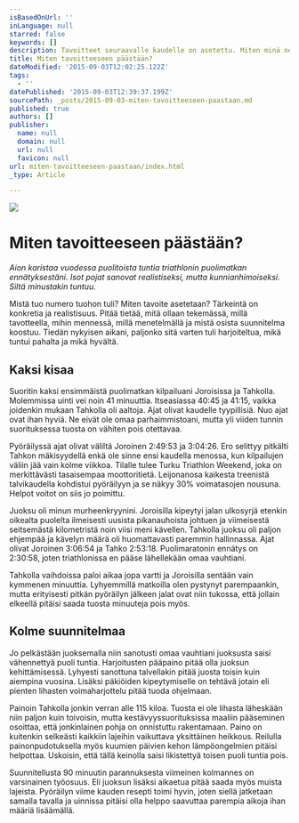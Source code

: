```yaml
---
isBasedOnUrl: ''
inLanguage: null
starred: false
keywords: []
description: Tavoitteet seuraavalle kaudelle on asetettu. Miten minä ne asetin?
title: Miten tavoitteeseen päästään?
dateModified: '2015-09-03T12:02:25.122Z'
tags:
  - ''
datePublished: '2015-09-03T12:39:37.199Z'
sourcePath: _posts/2015-09-03-miten-tavoitteeseen-paastaan.md
published: true
authors: []
publisher:
  name: null
  domain: null
  url: null
  favicon: null
url: miten-tavoitteeseen-paastaan/index.html
_type: Article

---
```

![](https://the-grid-user-content.s3-us-west-2.amazonaws.com/4421f2d1-f3f7-4036-8374-34789be29ccc.JPG)

# Miten tavoitteeseen päästään?

_Aion karistaa vuodessa puolitoista tuntia triathlonin puolimatkan ennätyksestäni. Isot pojat sanovat realistiseksi, mutta kunnianhimoiseksi. Siltä minustakin tuntuu._

Mistä tuo numero tuohon tuli? Miten tavoite asetetaan? Tärkeintä on konkretia ja realistisuus. Pitää tietää, mitä ollaan tekemässä, millä tavotteella, mihin mennessä, millä menetelmällä ja mistä osista suunnitelma koostuu. Tiedän nykyisen aikani, paljonko sitä varten tuli harjoiteltua, mikä tuntui pahalta ja mikä hyvältä.

## Kaksi kisaa

Suoritin kaksi ensimmäistä puolimatkan kilpailuani Joroisissa ja Tahkolla. Molemmissa uinti vei noin 41 minuuttia. Itseasiassa 40:45 ja 41:15, vaikka joidenkin mukaan Tahkolla oli aaltoja. Ajat olivat kaudelle tyypillisiä. Nuo ajat ovat ihan hyviä. Ne eivät ole omaa parhaimmistoani, mutta yli viiden tunnin suorituksessa tuosta on vähiten pois otettavaa.

Pyöräilyssä ajat olivat väliltä Joroinen 2:49:53 ja 3:04:26\. Ero selittyy pitkälti Tahkon mäkisyydellä enkä ole sinne ensi kaudella menossa, kun kilpailujen väliin jää vain kolme viikkoa. Tilalle tulee Turku Triathlon Weekend, joka on merkittävästi tasaisempaa moottoritietä. Leijonanosa kaikesta treenistä talvikaudella kohdistui pyöräilyyn ja se näkyy 30% voimatasojen nousuna. Helpot voitot on siis jo poimittu.

Juoksu oli minun murheenkryynini. Joroisilla kipeytyi jalan ulkosyrjä etenkin oikealta puolelta ilmeisesti uusista pikanauhoista johtuen ja viimeisestä seitsemästä kilometristä noin viisi meni kävellen. Tahkolla juoksu oli paljon ehjempää ja kävelyn määrä oli huomattavasti paremmin hallinnassa. Ajat olivat Joroinen 3:06:54 ja Tahko 2:53:18\. Puolimaratonin ennätys on 2:30:58, joten triathlonissa en pääse lähellekään omaa vauhtiani.

Tahkolla vaihdoissa paloi aikaa jopa vartti ja Joroisilla sentään vain kymmenen minuuttia. Lyhyemmillä matkoilla olen pystynyt parempaankin, mutta erityisesti pitkän pyöräilyn jälkeen jalat ovat niin tukossa, että jollain elkeellä pitäisi saada tuosta minuuteja pois myös.

## Kolme suunnitelmaa

Jo pelkästään juoksemalla niin sanotusti omaa vauhtiani juoksusta saisi vähennettyä puoli tuntia. Harjoitusten pääpaino pitää olla juoksun kehittämisessä. Lyhyesti sanottuna talvellakin pitää juosta toisin kuin aiempina vuosina. Lisäksi päkiöiden kipeytymiselle on tehtävä jotain eli pienten lihasten voimaharjottelu pitää tuoda ohjelmaan.

Painoin Tahkolla jonkin verran alle 115 kiloa. Tuosta ei ole lihasta läheskään niin paljon kuin toivoisin, mutta kestävyyssuorituksissa maaliin pääseminen osoittaa, että jonkinlainen pohja on onnistuttu rakentamaan. Paino on kuitenkin selkeästi kaikkiin lajeihin vaikuttava yksittäinen heikkous. Reilulla painonpudotuksella myös kuumien päivien kehon lämpöongelmien pitäisi helpottaa. Uskoisin, että tällä keinolla saisi likistettyä toisen puoli tuntia pois.

Suunnitellusta 90 minuutin parannuksesta viimeinen kolmannes on varsinainen työosuus. Eli juoksun lisäksi aikaetua pitää saada myös muista lajeista. Pyöräilyn viime kauden resepti toimi hyvin, joten siellä jatketaan samalla tavalla ja uinnissa pitäisi olla helppo saavuttaa parempia aikoja ihan määriä lisäämällä.